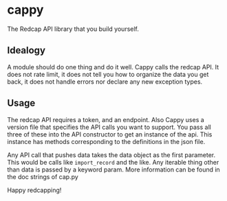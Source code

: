 # cappy
The Redcap API library that you build yourself.

## Idealogy ##

A module should do one thing and do it well. Cappy calls the redcap API. It does not rate limit, it does not
tell you how to organize the data you get back, it does not handle errors nor declare any new exception types.

## Usage ##

The redcap API requires a token, and an endpoint. Also Cappy uses a version file that specifies the API
calls you want to support. You pass all three of these into the API constructor to get an instance of the 
api. This instance has methods corresponding to the definitions in the json file.

Any API call that pushes data takes the data object as the first parameter. This would be calls like `import_record`
and the like. Any iterable thing other than data is passed by a keyword param. More information can be found in the
doc strings of cap.py

Happy redcapping!

